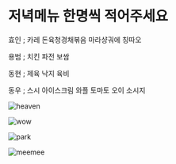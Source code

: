 # 저녁메뉴 한명씩 적어주세요

효인 ; 카레 돈육청경채볶음 마라샹궈에 칭따오


용범 ; 치킨 파전 보쌈


동현 ; 제육 낙지 육비


동우 ; 스시 아이스크림 와플 토마토 오이 소시지

![heaven](https://t1.daumcdn.net/cfile/tistory/133756484F14393D41)

![wow](https://mblogthumb-phinf.pstatic.net/MjAyMDAxMTRfMjUy/MDAxNTc4OTg4OTg0MTkw.JHIOufAOBjSDrZGOeb5YKJD5IIETtCJA8avHuDlZQvYg.JTWsoukSdTPtmDyiPHliLQQJlOioj20Gwr1veN2AECIg.JPEG.sunad114/10%E2%98%85.JPG?type=w800)

![park](https://encrypted-tbn0.gstatic.com/images?q=tbn:ANd9GcTOzHx4dXr6B2E695LzBVdgBHlZg5SWggM_jkwrZWL7pg&s)

![meemee](https://cdn.jjalbot.com/2018/12/iJhBqkVjD/zzal.png)
